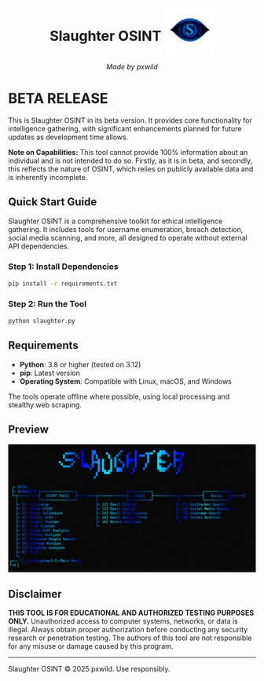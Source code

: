 <div style="display: flex; align-items: center; justify-content: center;">
  <h1 style="margin-right: 8px;">Slaughter OSINT</h1>
  <img src="logo.png" alt="Slaughter OSINT Logo" width="100" height="100">
</div>
<div style="text-align: center;">
  <p><em>Made by pxwild</em></p>
</div>

# BETA RELEASE

This is Slaughter OSINT in its beta version. It provides core functionality for intelligence gathering, with significant enhancements planned for future updates as development time allows.

**Note on Capabilities:** This tool cannot provide 100% information about an individual and is not intended to do so. Firstly, as it is in beta, and secondly, this reflects the nature of OSINT, which relies on publicly available data and is inherently incomplete.

## Quick Start Guide

Slaughter OSINT is a comprehensive toolkit for ethical intelligence gathering. It includes tools for username enumeration, breach detection, social media scanning, and more, all designed to operate without external API dependencies.

### Step 1: Install Dependencies
```bash
pip install -r requirements.txt
```

### Step 2: Run the Tool
```bash
python slaughter.py
```

## Requirements

- **Python**: 3.8 or higher (tested on 3.12)
- **pip**: Latest version
- **Operating System**: Compatible with Linux, macOS, and Windows

The tools operate offline where possible, using local processing and stealthy web scraping.

## Preview

![Slaughter OSINT Screenshot](slaughter.png)

## Disclaimer

**THIS TOOL IS FOR EDUCATIONAL AND AUTHORIZED TESTING PURPOSES ONLY.** Unauthorized access to computer systems, networks, or data is illegal. Always obtain proper authorization before conducting any security research or penetration testing. The authors of this tool are not responsible for any misuse or damage caused by this program.

---

Slaughter OSINT © 2025 pxwild. Use responsibly.
